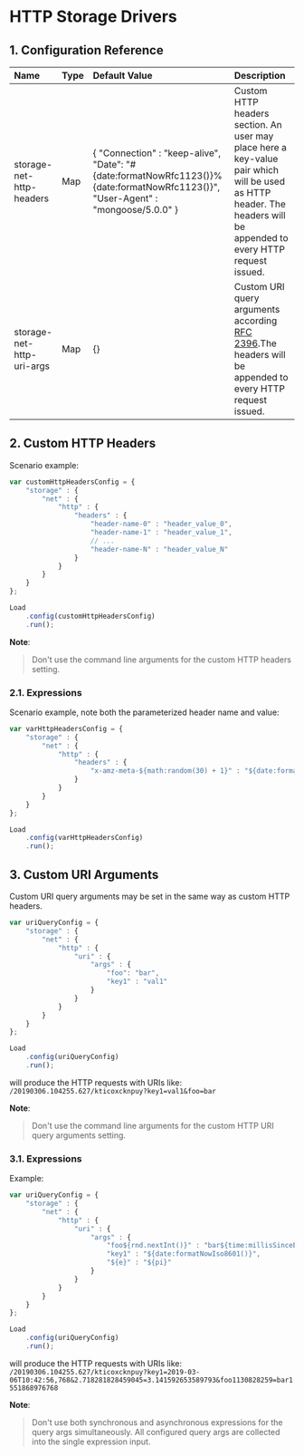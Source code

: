 # HTTP Storage Drivers

## 1. Configuration Reference

| Name                                           | Type         | Default Value    | Description                                      |
|:-----------------------------------------------|:-------------|:-----------------|:-------------------------------------------------|
| storage-net-http-headers                       | Map          | { "Connection" : "keep-alive", "Date": "#{date:formatNowRfc1123()}%{date:formatNowRfc1123()}", "User-Agent" : "mongoose/5.0.0" } | Custom HTTP headers section. An user may place here a key-value pair which will be used as HTTP header. The headers will be appended to every HTTP request issued.
| storage-net-http-uri-args                      | Map          | {}               | Custom URI query arguments according [RFC 2396](http://www.ietf.org/rfc/rfc2396.txt).The headers will be appended to every HTTP request issued.

## 2. Custom HTTP Headers

Scenario example:
```javascript
var customHttpHeadersConfig = {
    "storage" : {
        "net" : {
            "http" : {
                "headers" : {
                    "header-name-0" : "header_value_0",
                    "header-name-1" : "header_value_1",
                    // ...
                    "header-name-N" : "header_value_N"
                }
            }
        }
    }
};

Load
    .config(customHttpHeadersConfig)
    .run();
```

**Note**:
> Don't use the command line arguments for the custom HTTP headers setting.

### 2.1. Expressions

Scenario example, note both the parameterized header name and value:
```javascript
var varHttpHeadersConfig = {
    "storage" : {
        "net" : {
            "http" : {
                "headers" : {
                    "x-amz-meta-${math:random(30) + 1}" : "${date:format("yyyy-MM-dd'T'HH:mm:ssZ").format(date:from(rnd.nextLong(time:millisSinceEpoch())))}"
                }
            }
        }
    }
};

Load
    .config(varHttpHeadersConfig)
    .run();
```

## 3. Custom URI Arguments

Custom URI query arguments may be set in the same way as custom HTTP headers.

```javascript
var uriQueryConfig = {
    "storage" : {
        "net" : {
            "http" : {
                "uri" : {
                    "args" : {
                        "foo": "bar",
                        "key1" : "val1"
                    }
                }
            }
        }
    }
};

Load
    .config(uriQueryConfig)
    .run();
```

will produce the HTTP requests with URIs like:
`/20190306.104255.627/kticoxcknpuy?key1=val1&foo=bar`


**Note**:
> Don't use the command line arguments for the custom HTTP URI query arguments setting.

### 3.1. Expressions

Example:
```javascript
var uriQueryConfig = {
    "storage" : {
        "net" : {
            "http" : {
                "uri" : {
                    "args" : {
                        "foo${rnd.nextInt()}" : "bar${time:millisSinceEpoch()}",
                        "key1" : "${date:formatNowIso8601()}",
                        "${e}" : "${pi}"
                    }
                }
            }
        }
    }
};

Load
    .config(uriQueryConfig)
    .run();
```

will produce the HTTP requests with URIs like:
`/20190306.104255.627/kticoxcknpuy?key1=2019-03-06T10:42:56,768&2.718281828459045=3.141592653589793&foo1130828259=bar1551868976768`

**Note**:
> Don't use both synchronous and asynchronous expressions for the query args simultaneously. All configured query args
> are collected into the single expression input.
